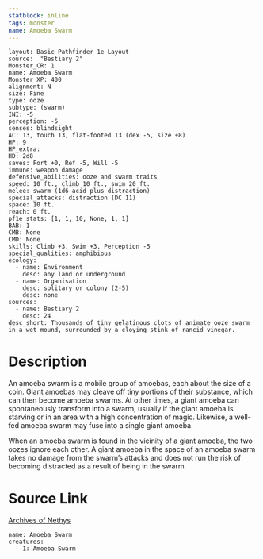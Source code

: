 ```yaml
---
statblock: inline
tags: monster
name: Amoeba Swarm
---
```

```statblock
layout: Basic Pathfinder 1e Layout
source:  "Bestiary 2"
Monster_CR: 1
name: Amoeba Swarm
Monster_XP: 400
alignment: N
size: Fine
type: ooze
subtype: (swarm)
INI: -5
perception: -5
senses: blindsight
AC: 13, touch 13, flat-footed 13 (dex -5, size +8)
HP: 9
HP_extra: 
HD: 2d8
saves: Fort +0, Ref -5, Will -5
immune: weapon damage
defensive_abilities: ooze and swarm traits
speed: 10 ft., climb 10 ft., swim 20 ft.
melee: swarm (1d6 acid plus distraction)
special_attacks: distraction (DC 11)
space: 10 ft.
reach: 0 ft.
pf1e_stats: [1, 1, 10, None, 1, 1]
BAB: 1
CMB: None
CMD: None
skills: Climb +3, Swim +3, Perception -5
special_qualities: amphibious
ecology:
  - name: Environment
    desc: any land or underground
  - name: Organisation
    desc: solitary or colony (2-5)
    desc: none
sources:
  - name: Bestiary 2
    desc: 24
desc_short: Thousands of tiny gelatinous clots of animate ooze swarm in a wet mound, surrounded by a cloying stink of rancid vinegar. 
```
# Description
An amoeba swarm is a mobile group of amoebas, each about the size of a coin. Giant amoebas may cleave off tiny portions of their substance, which can then become amoeba swarms. At other times, a giant amoeba can spontaneously transform into a swarm, usually if the giant amoeba is starving or in an area with a high concentration of magic. Likewise, a well-fed amoeba swarm may fuse into a single giant amoeba. 

When an amoeba swarm is found in the vicinity of a giant amoeba, the two oozes ignore each other. A giant amoeba in the space of an amoeba swarm takes no damage from the swarm’s attacks and does not run the risk of becoming distracted as a result of being in the swarm.
# Source Link
[Archives of Nethys](https://aonprd.com/MonsterDisplay.aspx?ItemName=Amoeba%20Swarm)
```encounter-table
name: Amoeba Swarm
creatures:
  - 1: Amoeba Swarm
```
